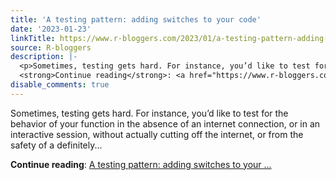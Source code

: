 ```yaml
---
title: 'A testing pattern: adding switches to your code'
date: '2023-01-23'
linkTitle: https://www.r-bloggers.com/2023/01/a-testing-pattern-adding-switches-to-your-code/
source: R-bloggers
description: |-
  <p>Sometimes, testing gets hard. For instance, you’d like to test for the behavior of your function in the absence of an internet connection, or in an interactive session, without actually cutting off the internet, or from the safety of a definitely...</p>
  <strong>Continue reading</strong>: <a href="https://www.r-bloggers.com/2023/01/a-testing-pattern-adding-switches-to-your-code/">A testing pattern: adding switches to your ...
disable_comments: true
---
```

<p>Sometimes, testing gets hard. For instance, you’d like to test for the behavior of your function in the absence of an internet connection, or in an interactive session, without actually cutting off the internet, or from the safety of a definitely...</p>
<strong>Continue reading</strong>: <a href="https://www.r-bloggers.com/2023/01/a-testing-pattern-adding-switches-to-your-code/">A testing pattern: adding switches to your ...
